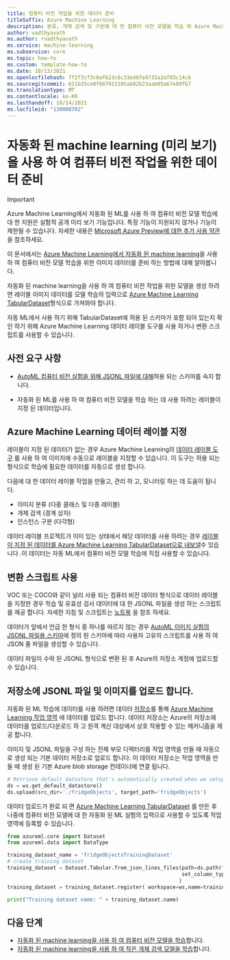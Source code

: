 ```yaml
---
title: 컴퓨터 비전 작업을 위한 데이터 준비
titleSuffix: Azure Machine Learning
description: 분류, 개체 검색 및 구분에 대 한 컴퓨터 비전 모델을 학습 하 Azure Machine Learning 자동화 된 ML에 대 한 이미지 데이터 준비
author: vadthyavath
ms.author: rvadthyavath
ms.service: machine-learning
ms.subservice: core
ms.topic: how-to
ms.custom: template-how-to
ms.date: 10/13/2021
ms.openlocfilehash: 7f2f3cf3c0af623c6c33e46fe9735a2af03c14c6
ms.sourcegitcommit: 611b35ce0f667913105ab82b23aab05a67e89fb7
ms.translationtype: MT
ms.contentlocale: ko-KR
ms.lasthandoff: 10/14/2021
ms.locfileid: "130008702"
---
```

# <a name="prepare-data-for-computer-vision-tasks-with-automated-machine-learning-preview"></a>자동화 된 machine learning (미리 보기)을 사용 하 여 컴퓨터 비전 작업을 위한 데이터 준비

> [!IMPORTANT]
> Azure Machine Learning에서 자동화 된 ML를 사용 하 여 컴퓨터 비전 모델 학습에 대 한 지원은 실험적 공개 미리 보기 기능입니다. 특정 기능이 지원되지 않거나 기능이 제한될 수 있습니다. 자세한 내용은 [Microsoft Azure Preview에 대한 추가 사용 약관](https://azure.microsoft.com/support/legal/preview-supplemental-terms/)을 참조하세요.

이 문서에서는 [Azure Machine Learning에서 자동화 된 machine learning](concept-automated-ml.md)을 사용 하 여 컴퓨터 비전 모델 학습을 위한 이미지 데이터를 준비 하는 방법에 대해 알아봅니다. 

자동화 된 machine learning을 사용 하 여 컴퓨터 비전 작업을 위한 모델을 생성 하려면 레이블 이미지 데이터를 모델 학습의 입력으로 [Azure Machine Learning TabularDataset](/python/api/azureml-core/azureml.data.tabulardataset)형식으로 가져와야 합니다. 

자동 ML에서 사용 하기 위해 TabularDataset에 허용 된 스키마가 포함 되어 있는지 확인 하기 위해 Azure Machine Learning 데이터 레이블 도구를 사용 하거나 변환 스크립트를 사용할 수 있습니다. 

## <a name="prerequisites"></a>사전 요구 사항

* [AutoML 컴퓨터 비전 실험을 위해 JSONL 파일에 대해](reference-automl-images-schema.md)허용 되는 스키마를 숙지 합니다.

* 자동화 된 ML를 사용 하 여 컴퓨터 비전 모델을 학습 하는 데 사용 하려는 레이블이 지정 된 데이터입니다.

## <a name="azure-machine-learning-data-labeling"></a>Azure Machine Learning 데이터 레이블 지정

레이블이 지정 된 데이터가 없는 경우 Azure Machine Learning의 [데이터 레이블 도구](how-to-create-image-labeling-projects.md) 를 사용 하 여 이미지에 수동으로 레이블을 지정할 수 있습니다. 이 도구는 허용 되는 형식으로 학습에 필요한 데이터를 자동으로 생성 합니다.

다음에 대 한 데이터 레이블 작업을 만들고, 관리 하 고, 모니터링 하는 데 도움이 됩니다. 

+ 이미지 분류 (다중 클래스 및 다중 레이블)
+ 개체 검색 (경계 상자)
+ 인스턴스 구분 (다각형)

데이터 레이블 프로젝트가 이미 있는 상태에서 해당 데이터를 사용 하려는 경우 [레이블이 지정 된 데이터를 Azure Machine Learning TabularDataset으로 내보낼](how-to-create-image-labeling-projects.md#export-the-labels)수 있습니다 .이 데이터는 자동 ML에서 컴퓨터 비전 모델 학습에 직접 사용할 수 있습니다.

## <a name="use-conversion-scripts"></a>변환 스크립트 사용

VOC 또는 COCO와 같이 널리 사용 되는 컴퓨터 비전 데이터 형식으로 데이터 레이블을 지정한 경우 학습 및 유효성 검사 데이터에 대 한 JSONL 파일을 생성 하는 스크립트를 제공 합니다. 자세한 지침 및 스크립트는 [노트북](https://github.com/Azure/azureml-examples/tree/main/python-sdk/tutorials/automl-with-azureml) 을 참조 하세요.

데이터가 앞에서 언급 한 형식 중 하나를 따르지 않는 경우 [AutoML 이미지 실험의 JSONL 파일용 스키마](reference-automl-images-schema.md)에 정의 된 스키마에 따라 사용자 고유의 스크립트를 사용 하 여 JSON 줄 파일을 생성할 수 있습니다.

데이터 파일이 수락 된 JSONL 형식으로 변환 된 후 Azure의 저장소 계정에 업로드할 수 있습니다. 

## <a name="upload-the-jsonl-file-and-images-to-storage"></a>저장소에 JSONL 파일 및 이미지를 업로드 합니다.

자동화 된 ML 학습에 데이터를 사용 하려면 데이터 [저장소](how-to-access-data.md)를 통해 [Azure Machine Learning 작업 영역](concept-workspace.md) 에 데이터를 업로드 합니다. 데이터 저장소는 Azure의 저장소에 데이터를 업로드/다운로드 하 고 원격 계산 대상에서 상호 작용할 수 있는 메커니즘을 제공 합니다.

이미지 및 JSONL 파일을 구성 하는 전체 부모 디렉터리를 작업 영역을 만들 때 자동으로 생성 되는 기본 데이터 저장소로 업로드 합니다.  이 데이터 저장소는 작업 영역을 만들 때 생성 된 기본 Azure blob storage 컨테이너에 연결 됩니다.

```python
# Retrieve default datastore that's automatically created when we setup a workspace
ds = ws.get_default_datastore()
ds.upload(src_dir='./fridgeObjects', target_path='fridgeObjects')
```
데이터 업로드가 완료 되 면 [Azure Machine Learning TabularDataset](/python/api/azureml-core/azureml.data.tabulardataset) 를 만든 후 나중에 컴퓨터 비전 모델에 대 한 자동화 된 ML 실험의 입력으로 사용할 수 있도록 작업 영역에 등록할 수 있습니다.

```python
from azureml.core import Dataset
from azureml.data import DataType

training_dataset_name = 'fridgeObjectsTrainingDataset'
# create training dataset
training_dataset = Dataset.Tabular.from_json_lines_files(path=ds.path("fridgeObjects/train_annotations.jsonl"),
                                                         set_column_types={"image_url": DataType.to_stream(ds.workspace)}
                                                        )
training_dataset = training_dataset.register( workspace=ws,name=training_dataset_name)

print("Training dataset name: " + training_dataset.name)
```

## <a name="next-steps"></a>다음 단계

* [자동화 된 machine learning을 사용 하 여 컴퓨터 비전 모델을 학습](how-to-auto-train-image-models.md)합니다.
* [자동화 된 machine learning을 사용 하 여 작은 개체 검색 모델을 학습](how-to-use-automl-small-object-detect.md)합니다. 